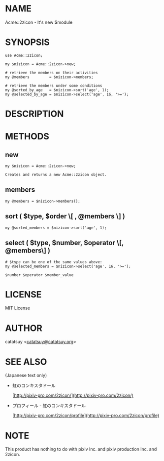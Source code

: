 # NAME

Acme::2zicon - It's new $module

# SYNOPSIS

    use Acme::2zicon;

    my $nizicon = Acme::2zicon->new;

    # retrieve the members on their activities
    my @members         = $nizicon->members;

    # retrieve the members under some conditions
    my @sorted_by_age   = $nizicon->sort('age', 1);
    my @selected_by_age = $nizicon->select('age', 16, '>=');

# DESCRIPTION

# METHODS

## new

    my $nizicon = Acme::2zicon->new;

    Creates and returns a new Acme::2zicon object.

## members

    my @members = $nizicon->members();

## sort ( $type, $order \\\[ , @members \\\] )

    my @sorted_members = $nizicon->sort('age', 1);

## select ( $type, $number, $operator \\\[, @members\\\] )

    # $type can be one of the same values above:
    my @selected_members = $nizicon->select('age', 16, '>=');

    $number $operator $member_value

# LICENSE

MIT License

# AUTHOR

catatsuy &lt;catatsuy@catatsuy.org>

# SEE ALSO

(Japanese text only)

- 虹のコンキスタドール

    [http://pixiv-pro.com/2zicon/](http://pixiv-pro.com/2zicon/)

- プロフィール - 虹のコンキスタドール

    [http://pixiv-pro.com/2zicon/profile](http://pixiv-pro.com/2zicon/profile)

# NOTE

This product has nothing to do with pixiv Inc. and pixiv production Inc. and 2zicon.
